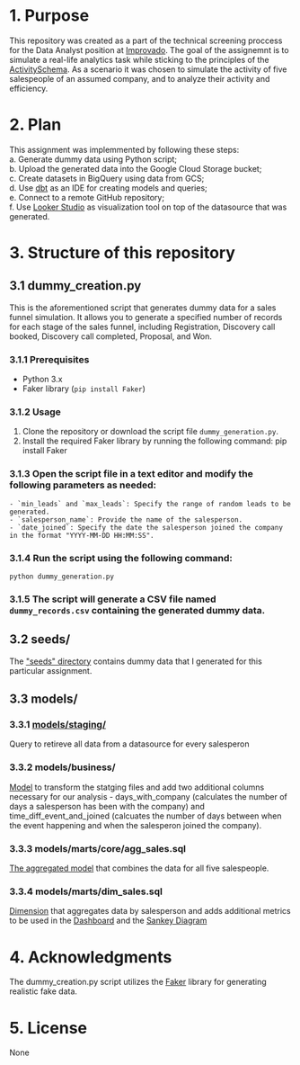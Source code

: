 # 1. Purpose
This repository was created as a part of the technical screening proccess for the Data Analyst position at [Improvado](improvado.io).
The goal of the assignemnt is to simulate a real-life analytics task while sticking to the principles of the [ActivitySchema](https://github.com/ActivitySchema/ActivitySchema.git). As a scenario it was chosen to simulate the activity of five salespeople of an assumed company, and to analyze their activity and efficiency.

# 2. Plan
This assignment was implemmented by following these steps:<br />
  a. Generate dummy data using Python script;<br />
  b. Upload the generated data into the Google Cloud Storage bucket;<br />
  c. Create datasets in BigQuery using data from GCS;<br />
  d. Use [dbt](cloud.dbt.com) as an IDE for creating models and queries;<br />
  e. Connect to a remote GitHub repository;<br />
  f. Use [Looker Studio](http://lookerstudio.google.com/) as visualization tool on top of the datasource that was generated.<br />

# 3. Structure of this repository
## 3.1 dummy_creation.py
This is the aforementioned script that generates dummy data for a sales funnel simulation. It allows you to generate a specified number of records for each stage of the sales funnel, including Registration, Discovery call booked, Discovery call completed, Proposal, and Won.

  ### 3.1.1 Prerequisites
  - Python 3.x
  - Faker library (`pip install Faker`)

  ### 3.1.2 Usage
  1. Clone the repository or download the script file `dummy_generation.py`.
  2. Install the required Faker library by running the following command:
  pip install Faker

  ### 3.1.3 Open the script file in a text editor and modify the following parameters as needed:
    - `min_leads` and `max_leads`: Specify the range of random leads to be generated.
    - `salesperson_name`: Provide the name of the salesperson.
    - `date_joined`: Specify the date the salesperson joined the company in the format "YYYY-MM-DD HH:MM:SS".

  ### 3.1.4 Run the script using the following command:

    python dummy_generation.py

  ### 3.1.5 The script will generate a CSV file named `dummy_records.csv` containing the generated dummy data.

## 3.2 seeds/
The ["seeds" directory](seeds) contains dummy data that I generated for this particular assignment.

## 3.3 models/
  ### 3.3.1 [models/staging/](models/staging)
  Query to retireve all data from a datasource for every salesperon

  ### 3.3.2 models/business/
  [Model](models/business) to transform the statging files and add two additional columns necessary for our analysis - days_with_company (calculates the number of days a salesperson has been with the company) and time_diff_event_and_joined (calcuates the number of days between when the event happening and when the salesperon joined the company).

  ### 3.3.3 models/marts/core/agg_sales.sql
  [The aggregated model](models/marts/core/agg_sales.sql) that combines the data for all five salespeople.

  ### 3.3.4 models/marts/dim_sales.sql
  [Dimension](models/marts/dim_sales.sql) that aggregates data by salesperson and adds additional metrics to be used in the [Dashboard](https://lookerstudio.google.com/reporting/e34bf8c9-5712-4719-a831-8e538a0a4c98) and the [Sankey Diagram](https://lookerstudio.google.com/reporting/9875fcd4-ad36-45f5-82c3-6839b4de4dfa)

# 4. Acknowledgments
The dummy_creation.py script utilizes the [Faker](https://faker.readthedocs.io/) library for generating realistic fake data.

# 5. License
None
